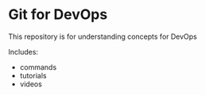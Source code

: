 # Git for DevOps

This repository is for understanding concepts for DevOps

Includes:

- commands
- tutorials
- videos
